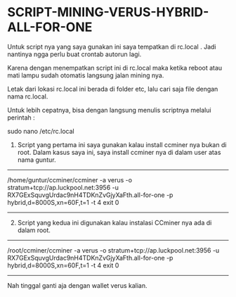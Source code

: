 # SCRIPT-MINING-VERUS-HYBRID-ALL-FOR-ONE

Untuk script nya yang saya gunakan ini saya tempatkan di rc.local . Jadi nantinya ngga perlu buat crontab autorun lagi. 

Karena dengan menempatkan script ini di rc.local maka ketika reboot atau mati lampu sudah otomatis langsung jalan mining nya.

Letak dari lokasi rc.local ini berada di folder etc, lalu cari saja file dengan nama rc.local.

Untuk lebih cepatnya, bisa dengan langsung menulis scriptnya melalui perintah :

sudo nano /etc/rc.local

1. Script yang pertama ini saya gunakan kalau install ccminer nya bukan di root. Dalam kasus saya ini, saya install ccminer nya di dalam user atas nama guntur. 
-------------------------------------------------------
/home/guntur/ccminer/ccminer -a verus -o stratum+tcp://ap.luckpool.net:3956 -u RX7GExSquvgUrdac9nH4TDKnZvGjyXaFth.all-for-one -p hybrid,d=8000S,xn=60F,t=1 -t 4
exit 0

-------------------------------------------------------------
2. Script yang kedua ini digunakan kalau instalasi CCminer nya ada di dalam root.

------------------------------
/root/ccminer/ccminer -a verus -o stratum+tcp://ap.luckpool.net:3956 -u RX7GExSquvgUrdac9nH4TDKnZvGjyXaFth.all-for-one -p hybrid,d=8000S,xn=60F,t=1 -t 4
exit 0

---------------------
Nah tinggal ganti aja dengan wallet verus kalian. 
